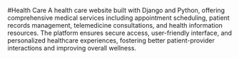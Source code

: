 #Health Care
A health care website built with Django and Python, 
offering comprehensive medical services including appointment scheduling, 
patient records management, telemedicine consultations, and health information resources. 
The platform ensures secure access, user-friendly interface, and personalized healthcare experiences, 
fostering better patient-provider interactions and improving overall wellness.
